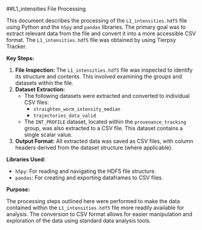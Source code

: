 ##L1_intensities File Processing

This document describes the processing of the `L1_intensities.hdf5` file using Python and the `h5py` and `pandas` libraries. The primary goal was to extract relevant data from the file and convert it into a more accessible CSV format. The `L1_intensities.hdf5` file was obtained by using Tierpsy Tracker.

**Key Steps:**

1.  **File Inspection:** The `L1_intensities.hdf5` file was inspected to identify its structure and contents. This involved examining the groups and datasets within the file.
2.  **Dataset Extraction:**
    * The following datasets were extracted and converted to individual CSV files:
        * `straighten_worm_intensity_median`
        * `trajectories_data_valid`
    * The `INT_PROFILE` dataset, located within the `provenance_tracking` group, was also extracted to a CSV file. This dataset contains a single scalar value.
3.  **Output Format:** All extracted data was saved as CSV files, with column headers derived from the dataset structure (where applicable).

**Libraries Used:**

* `h5py`:  For reading and navigating the HDF5 file structure.
* `pandas`:  For creating and exporting dataframes to CSV files.

**Purpose:**

The processing steps outlined here were performed to make the data contained within the `L1_intensities.hdf5` file more readily available for analysis.  The conversion to CSV format allows for easier manipulation and exploration of the data using standard data analysis tools.
